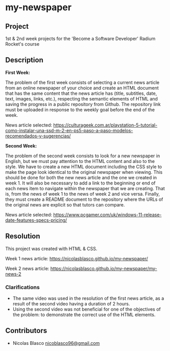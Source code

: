 # my-newspaper

## Project

1st & 2nd week projects for the 'Become a Software Developer' Radium Rocket's course 

## Description

**First Week:** 

The problem of the first week consists of selecting a current news article from an online newspaper of your choice and create an HTML document that has the same content
that the news article has (title, subtitles, date, text, images, links, etc.), respecting the semantic elements of HTML and saving the progress in a public repository
from Github. The repository link must be uploaded in response to the weekly goal before the end of the week.

News article selected: https://culturageek.com.ar/playstation-5-tutorial-como-instalar-una-ssd-m-2-en-ps5-paso-a-paso-modelos-recomendados-y-sugerencias/

**Second Week:** 

The problem of the second week consists to look for a new newspaper in English, but we must pay attention to the HTML content and also to the style. We have to create a new HTML document including the CSS style to make the page look identical to the original newspaper when viewing. This should be done for both the new news article and the one we created in week 1. It will also be necessary to add a link to the beginning or end of each news item to navigate within the newspaper that we are creating. That is, from the news of week 1 to the news of week 2 and vice versa.
Finally, they must create a README document to the repository where the URLs of the original news are explicit so that tutors can compare.

News article selected: https://www.pcgamer.com/uk/windows-11-release-date-features-specs-pricing/ 

## Resolution 

This project was created with HTML & CSS.

Week 1 news article: https://nicolasblasco.github.io/my-newspaper/

Week 2 news article: https://nicolasblasco.github.io/my-newspaper/my-news-2

### Clarifications 

- The same video was used in the resolution of the first news article, as a result of the second video having a duration of 2 hours.
- Using the second video was not beneficial for one of the objectives of the problem: to demonstrate the correct use of the HTML elements.

## Contributors

- Nicolas Blasco <nicoblasco96@gmail.com>






